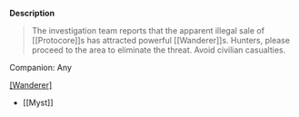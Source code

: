 **Description**
> The investigation team reports that the apparent illegal sale of [[Protocore]]s has attracted powerful [[Wanderer]]s. Hunters, please proceed to the area to eliminate the threat. Avoid civilian casualties.

Companion: Any

[[Wanderer]](s)
* [[Myst]]